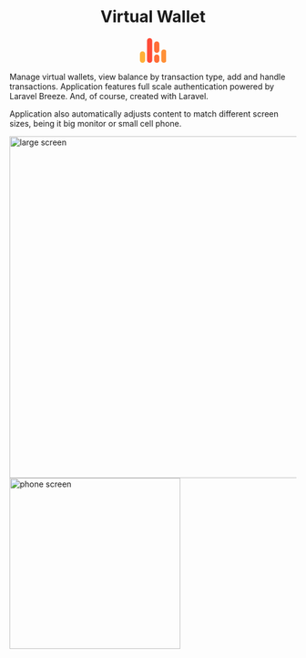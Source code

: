 <div align="center" style="margin-top: 20px">

# Virtual Wallet

<svg xmlns="http://www.w3.org/2000/svg" xmlns:xlink="http://www.w3.org/1999/xlink" width="35pt" height="35pt" viewBox="0 0 35 35" version="1.1">
     <g id="surface1">
          <path style=" stroke:none;fill-rule:nonzero;fill:rgb(100%,69.019608%,21.568627%);fill-opacity:1;" d="M 3.417969 33.734375 C 1.535156 33.734375 0 32.203125 0 30.316406 L 0 22.113281 C 0 20.230469 1.535156 18.695312 3.417969 18.695312 C 5.300781 18.695312 6.835938 20.230469 6.835938 22.113281 L 6.835938 30.316406 C 6.835938 32.203125 5.300781 33.734375 3.417969 33.734375 Z M 3.417969 33.734375 "/>
          <path style=" stroke:none;fill-rule:nonzero;fill:rgb(100%,43.137255%,21.568627%);fill-opacity:1;" d="M 22.195312 33.734375 C 20.308594 33.734375 18.777344 32.203125 18.777344 30.316406 L 18.777344 26.214844 C 18.777344 24.332031 20.308594 22.796875 22.195312 22.796875 C 24.078125 22.796875 25.613281 24.332031 25.613281 26.214844 L 25.613281 30.316406 C 25.613281 32.203125 24.078125 33.734375 22.195312 33.734375 Z M 22.195312 33.734375 "/>
          <path style=" stroke:none;fill-rule:nonzero;fill:rgb(100%,43.137255%,21.568627%);fill-opacity:1;" d="M 22.195312 20.746094 C 20.308594 20.746094 18.777344 19.214844 18.777344 17.328125 L 18.777344 9.125 C 18.777344 7.242188 20.308594 5.707031 22.195312 5.707031 C 24.078125 5.707031 25.613281 7.242188 25.613281 9.125 L 25.613281 17.328125 C 25.613281 19.214844 24.078125 20.746094 22.195312 20.746094 Z M 22.195312 20.746094 "/>
          <path style=" stroke:none;fill-rule:nonzero;fill:rgb(100%,56.470588%,21.568627%);fill-opacity:1;" d="M 31.582031 33.734375 C 29.699219 33.734375 28.164062 32.203125 28.164062 30.316406 L 28.164062 19.722656 C 28.164062 17.835938 29.699219 16.304688 31.582031 16.304688 C 33.464844 16.304688 35 17.835938 35 19.722656 L 35 30.316406 C 35 32.203125 33.464844 33.734375 31.582031 33.734375 Z M 31.582031 33.734375 "/>
          <path style=" stroke:none;fill-rule:nonzero;fill:rgb(100%,29.411765%,21.568627%);fill-opacity:1;" d="M 12.804688 33.734375 C 10.921875 33.734375 9.386719 32.203125 9.386719 30.316406 L 9.386719 4.683594 C 9.386719 2.796875 10.921875 1.265625 12.804688 1.265625 C 14.691406 1.265625 16.222656 2.796875 16.222656 4.683594 L 16.222656 30.316406 C 16.222656 32.203125 14.691406 33.734375 12.804688 33.734375 Z M 12.804688 33.734375 "/>
     </g>
</svg>

</div>

Manage virtual wallets, view balance by transaction type, add and handle transactions. Application features full scale
authentication powered by Laravel Breeze. And, of course, created with Laravel.

Application also automatically adjusts content to match different screen sizes, being it big monitor or small cell
phone.

<img src="https://www.dropbox.com/s/wcl23mrql00y3fh/1.png?raw=1" width="600px" alt="large screen">
<img src="https://www.dropbox.com/s/5d4a779kzy8jeyl/2.png?raw=1" width="300px" alt="phone screen">